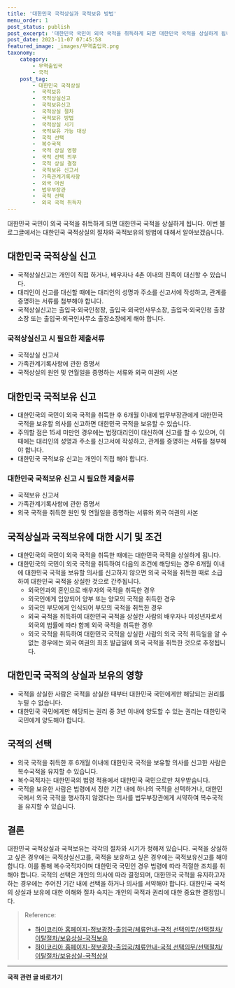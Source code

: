 ```yaml
---
title: '대한민국 국적상실과 국적보유 방법'
menu_order: 1
post_status: publish
post_excerpt: '대한민국 국민이 외국 국적을 취득하게 되면 대한민국 국적을 상실하게 됩니다. 이번 블로그글에서는 대한민국 국적상실의 절차와 국적보유의 방법에 대해서 알아보겠습니다.'
post_date: 2023-11-07 07:45:58
featured_image: _images/무역출입국.png
taxonomy:
    category:
        - 무역출입국
        - 국적
    post_tag:
        - 대한민국 국적상실
        -  국적보유
        -  국적상실신고
        -  국적보유신고
        -  국적상실 절차
        -  국적보유 방법
        -  국적상실 시기
        -  국적보유 가능 대상
        -  국적 선택
        -  복수국적
        -  국적 상실 영향
        -  국적 선택 의무
        -  국적 상실 결정
        -  국적보유 신고서
        -  가족관계기록사항
        -  외국 여권
        -  법무부장관
        -  국적 선택
        -  외국 국적 취득자
---
```



대한민국 국민이 외국 국적을 취득하게 되면 대한민국 국적을 상실하게 됩니다. 이번 블로그글에서는 대한민국 국적상실의 절차와 국적보유의 방법에 대해서 알아보겠습니다.

## 대한민국 국적상실 신고

- 국적상실신고는 개인이 직접 하거나, 배우자나 4촌 이내의 친족이 대신할 수 있습니다.
- 대리인이 신고를 대신할 때에는 대리인의 성명과 주소를 신고서에 작성하고, 관계를 증명하는 서류를 첨부해야 합니다.
- 국적상실신고는 출입국·외국인청장, 출입국·외국인사무소장, 출입국·외국인청 출장소장 또는 출입국·외국인사무소 출장소장에게 해야 합니다.

### 국적상실신고 시 필요한 제출서류

- 국적상실 신고서
- 가족관계기록사항에 관한 증명서
- 국적상실의 원인 및 연월일을 증명하는 서류와 외국 여권의 사본

## 대한민국 국적보유 신고

- 대한민국의 국민이 외국 국적을 취득한 후 6개월 이내에 법무부장관에게 대한민국 국적을 보유할 의사를 신고하면 대한민국 국적을 보유할 수 있습니다.
- 주의할 점은 15세 미만인 경우에는 법정대리인이 대신하여 신고를 할 수 있으며, 이 때에는 대리인의 성명과 주소를 신고서에 작성하고, 관계를 증명하는 서류를 첨부해야 합니다.
- 대한민국 국적보유 신고는 개인이 직접 해야 합니다.

### 대한민국 국적보유 신고 시 필요한 제출서류

- 국적보유 신고서
- 가족관계기록사항에 관한 증명서
- 외국 국적을 취득한 원인 및 연월일을 증명하는 서류와 외국 여권의 사본

## 국적상실과 국적보유에 대한 시기 및 조건

- 대한민국의 국민이 외국 국적을 취득한 때에는 대한민국 국적을 상실하게 됩니다.
- 대한민국의 국민이 외국 국적을 취득하여 다음의 조건에 해당되는 경우 6개월 이내에 대한민국 국적을 보유할 의사를 신고하지 않으면 외국 국적을 취득한 때로 소급하여 대한민국 국적을 상실한 것으로 간주됩니다.
  - 외국인과의 혼인으로 배우자의 국적을 취득한 경우
  - 외국인에게 입양되어 양부 또는 양모의 국적을 취득한 경우
  - 외국인 부모에게 인식되어 부모의 국적을 취득한 경우
  - 외국 국적을 취득하여 대한민국 국적을 상실한 사람의 배우자나 미성년자로서 외국의 법률에 따라 함께 외국 국적을 취득한 경우
  - 외국 국적을 취득하여 대한민국 국적을 상실한 사람의 외국 국적 취득일을 알 수 없는 경우에는 외국 여권의 최초 발급일에 외국 국적을 취득한 것으로 추정됩니다.

## 대한민국 국적의 상실과 보유의 영향

- 국적을 상실한 사람은 국적을 상실한 때부터 대한민국 국민에게만 해당되는 권리를 누릴 수 없습니다.
- 대한민국 국민에게만 해당되는 권리 중 3년 이내에 양도할 수 있는 권리는 대한민국 국민에게 양도해야 합니다.

## 국적의 선택

- 외국 국적을 취득한 후 6개월 이내에 대한민국 국적을 보유할 의사를 신고한 사람은 복수국적을 유지할 수 있습니다.
- 복수국적자는 대한민국의 법령 적용에서 대한민국 국민으로만 처우받습니다.
- 국적을 보유한 사람은 법령에서 정한 기간 내에 하나의 국적을 선택하거나, 대한민국에서 외국 국적을 행사하지 않겠다는 의사를 법무부장관에게 서약하여 복수국적을 유지할 수 있습니다.

## 결론

대한민국 국적상실과 국적보유는 각각의 절차와 시기가 정해져 있습니다. 국적을 상실하고 싶은 경우에는 국적상실신고를, 국적을 보유하고 싶은 경우에는 국적보유신고를 해야 합니다. 이를 통해 복수국적자이며 대한민국 국민인 경우 법령에 따라 적절한 조치를 취해야 합니다. 국적의 선택은 개인의 의사에 따라 결정되며, 대한민국 국적을 유지하고자 하는 경우에는 주어진 기간 내에 선택을 하거나 의사를 서약해야 합니다. 대한민국 국적의 상실과 보유에 대한 이해와 절차 숙지는 개인의 국적과 권리에 대한 중요한 결정입니다.

> Reference:
> - [하이코리아 홈페이지-정보광장-출입국/체류안내-국적 선택의무/선택절차/이탈절차/보유상실-국적보유](https://www.hikorea.go.kr/pt/board_003/view.do?hik_board_seq=594&searchCondition=TOTAL&searchKeyword=%EA%B5%AD%EC%A0%81%ED%99%95%EA%B5%A0%EC%A0%9C%EC%9E%91%EC%83%81%EC%8B%A4) 
> - [하이코리아 홈페이지-정보광장-출입국/체류안내-국적 선택의무/선택절차/이탈절차/보유상실-국적상실](https://www.hikorea.go.kr/pt/board_003/view.do?hik_board_seq=593&searchCondition=TOTAL&searchKeyword=%EA%B5%AD%EC%A0%81%ED%99%95%EA%B5%A0%EC%83%81%EC%8B%A4) 


<!-- wp:separator -->
<hr class="wp-block-separator has-alpha-channel-opacity"/>
<!-- /wp:separator -->

<!-- wp:group {"backgroundColor":"base","layout":{"type":"constrained"}} -->
<div class="wp-block-group has-base-background-color has-background"><!-- wp:paragraph {"align":"center","fontSize":"medium"} -->
<p class="has-text-align-center has-large-font-size"><strong>국적 관련 글 바로가기</strong></p>
<!-- /wp:paragraph -->


<!-- wp:latest-posts
{"categories":[{"id":14351,"count":19,"description":"","link":"https://uknowlaw.com/category/%ea%b5%ad%ec%a0%81/","name":"국적","slug":"국적","taxonomy":"category","parent":0,"meta":[],"_links":{"self":[{"href":"https://uknowlaw.com/wp-json/wp/v2/categories/14351"}],"collection":[{"href":"https://uknowlaw.com/wp-json/wp/v2/categories"}],"about":[{"href":"https://uknowlaw.com/wp-json/wp/v2/taxonomies/category"}],"wp:post_type":[{"href":"https://uknowlaw.com/wp-json/wp/v2/posts?categories=14351"}],"curies":[{"name":"wp","href":"https://api.w.org/{rel}","templated":true}]}}],"postsToShow":100,"excerptLength":28,"postLayout":"grid","columns":2,"featuredImageAlign":"left","featuredImageSizeSlug":"large","fontSize":"small"} /--></div>
<!-- /wp:group -->